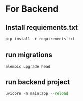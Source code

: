 # For Backend

## Install requiements.txt
```python
pip install -r requirements.txt
```

## run migrations
```python
alembic upgrade head
```
## run backend project
```python
uvicorn -m main:app --reload
```  
